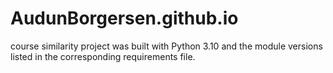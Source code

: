 # AudunBorgersen.github.io

course similarity project was built with Python 3.10 and the module versions listed in the corresponding requirements file.
